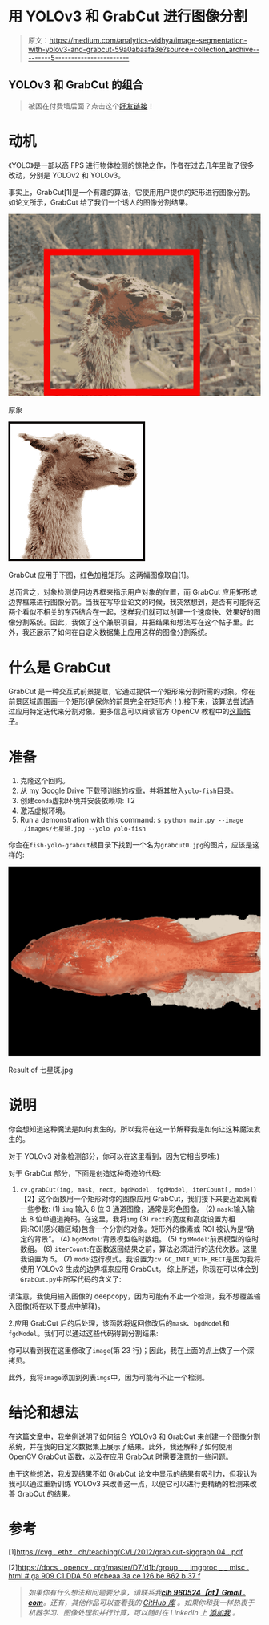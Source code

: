# 用 YOLOv3 和 GrabCut 进行图像分割

> 原文：<https://medium.com/analytics-vidhya/image-segmentation-with-yolov3-and-grabcut-59a0abaafa3e?source=collection_archive---------5----------------------->

## YOLOv3 和 GrabCut 的组合

> 被困在付费墙后面？点击这个[好友链接](/analytics-vidhya/image-segmentation-with-yolov3-and-grabcut-59a0abaafa3e?source=friends_link&sk=b05259efad6d0254e9393b38b3466294)！

# 动机

《YOLO》是一部以高 FPS 进行物体检测的惊艳之作，作者在过去几年里做了很多改动，分别是 YOLOv2 和 YOLOv3。

事实上，GrabCut[1]是一个有趣的算法，它使用用户提供的矩形进行图像分割。如论文所示，GrabCut 给了我们一个诱人的图像分割结果。

![](img/755e9e2d21408393d6b915be791e8570.png)

原象

![](img/274d283cfa3905277fba4db45ac3125b.png)

GrabCut 应用于下图，红色加粗矩形。这两幅图像取自[1]。

总而言之，对象检测使用边界框来指示用户对象的位置，而 GrabCut 应用矩形或边界框来进行图像分割。当我在写毕业论文的时候，我突然想到，是否有可能将这两个看似不相关的东西结合在一起，这样我们就可以创建一个速度快、效果好的图像分割系统。因此，我做了这个兼职项目，并把结果和想法写在这个帖子里。此外，我还展示了如何在自定义数据集上应用这样的图像分割系统。

# 什么是 GrabCut

GrabCut 是一种交互式前景提取，它通过提供一个矩形来分割所需的对象。你在前景区域周围画一个矩形(确保你的前景完全在矩形内！).接下来，该算法尝试通过应用特定迭代来分割对象。更多信息可以阅读官方 OpenCV 教程中的[这篇帖子](https://docs.opencv.org/master/d8/d83/tutorial_py_grabcut.html)。

# 准备

1.  克隆这个回购。
2.  从 [my Google Drive](https://drive.google.com/file/d/1L6JgzbFhC7Bb_5w_V-stAkPSgMplvsmq/view?usp=sharing) 下载预训练的权重，并将其放入`yolo-fish`目录。
3.  创建`conda`虚拟环境并安装依赖项:
    T2
4.  激活虚拟环境。
5.  Run a demonstration with this command: `$ python main.py --image ./images/七星斑.jpg --yolo yolo-fish`

你会在`fish-yolo-grabcut`根目录下找到一个名为`grabcut0.jpg`的图片，应该是这样的:

![](img/9770b957baa925b6381dca10525190bb.png)

Result of 七星斑.jpg

# 说明

你会想知道这种魔法是如何发生的，所以我将在这一节解释我是如何让这种魔法发生的。

对于 YOLOv3 对象检测部分，你可以在这里看到，因为它相当罗嗦:)

对于 GrabCut 部分，下面是创造这种奇迹的代码:

1.  `cv.grabCut(img, mask, rect, bgdModel, fgdModel, iterCount[, mode])`【2】这个函数用一个矩形对你的图像应用 GrabCut，我们接下来要近距离看一些参数:
    (1) `img`:输入 8 位 3 通道图像，通常是彩色图像。
    (2) `mask`:输入输出 8 位单通道掩码。在这里，我将`img`
    (3) `rect`的宽度和高度设置为相同:ROI(感兴趣区域)包含一个分割的对象。矩形外的像素或 ROI 被认为是“确定的背景”。
    (4) `bgdModel`:背景模型临时数组。
    (5) `fgdModel`:前景模型的临时数组。
    (6) `iterCount`:在函数返回结果之前，算法必须进行的迭代次数。这里我设置为 5。
    (7) `mode`:运行模式。我设置为`cv.GC_INIT_WITH_RECT`是因为我将使用 YOLOv3 生成的边界框来应用 GrabCut。
    综上所述，你现在可以体会到`GrabCut.py`中所写代码的含义了:

请注意，我使用输入图像的 deepcopy，因为可能有不止一个检测，我不想覆盖输入图像(将在以下要点中解释)。

2.应用 GrabCut 后的后处理，该函数将返回修改后的`mask`、`bgdModel`和`fgdModel`。我们可以通过这些代码得到分割结果:

你可以看到我在这里修改了`image`(第 23 行)；因此，我在上面的点上做了一个深拷贝。

此外，我将`image`添加到列表`imgs`中，因为可能有不止一个检测。

# 结论和想法

在这篇文章中，我举例说明了如何结合 YOLOv3 和 GrabCut 来创建一个图像分割系统，并在我的自定义数据集上展示了结果。此外，我还解释了如何使用 OpenCV GrabCut 函数，以及在应用 GrabCut 时需要注意的一些问题。

由于这些想法，我发现结果不如 GrabCut 论文中显示的结果有吸引力，但我认为我可以通过重新训练 YOLOv3 来改善这一点，以便它可以进行更精确的检测来改善 GrabCut 的结果。

# 参考

[1][https://cvg . ethz . ch/teaching/CVL/2012/grab cut-siggraph 04 . pdf](https://cvg.ethz.ch/teaching/cvl/2012/grabcut-siggraph04.pdf)

[2][https://docs . opencv . org/master/D7/d1b/group _ _ imgproc _ _ misc . html # ga 909 C1 DDA 50 efcbeaa 3a ce 126 be 862 b 37 f](https://docs.opencv.org/master/d7/d1b/group__imgproc__misc.html#ga909c1dda50efcbeaa3ce126be862b37f)

> *如果你有什么想法和问题要分享，请联系我*[***clh 960524【at】Gmail . com***](http://clh960524@gmail.com/)*。还有，其他作品可以查看我的* [*GitHub 库*](https://github.com/Cuda-Chen) *。如果你和我一样热衷于机器学习、图像处理和并行计算，可以随时在 LinkedIn 上* [*添加我*](https://www.linkedin.com/in/lu-hsuan-chen-78071b171/) *。*
